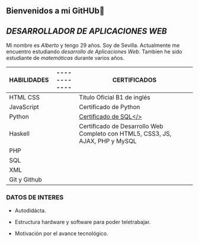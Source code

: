 ## Bienvenidos a mi GitHUb👋

## ***DESARROLLADOR DE APLICACIONES WEB***


 Mi nombre es *Alberto* y tengo 29 años. 
 Soy de Sevilla.
 Actualmente me encuentro estudiando *desarrollo de Aplicaciones Web*.
 Tambien he sido estudiante de *matemáticas* durante varios años.



| HABILIDADES |------------        | CERTIFICADOS |
| ------ | ------ | ------ |
|HTML CSS| |Título Oficial B1 de inglés
|JavaScript||Certificado de Python
|Python||<a href="https://www.udemy.com/share/101XX23@-gotiMxAzl9rNZzVbHUnVCvfs3FkMrjzAayMXGkMYfrq9_3zf2qITv61QgEfW8USlQ==/">Certificado de SQL</>
|Haskell||Certificado de Desarrollo Web Completo con HTML5, CSS3, JS, AJAX, PHP y MySQL
|PHP|
|SQL|
|XML|
|Git y Github|


### DATOS DE INTERES
- Autodidácta.

- Estructura hardware y software para poder teletrabajar.

- Motivación por el avance tecnológico.
